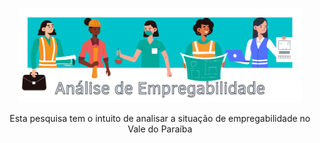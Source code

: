 <p align="center">

<img src="https://github.com/littlebru/Analise-de-Empregabilidade/blob/main/Images/Banner.png" width="90%">
</p>
<p align="center">
Esta pesquisa tem o intuito de analisar a situação de empregabilidade no Vale do Paraíba

</p>


